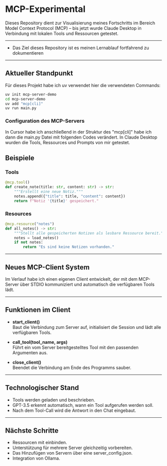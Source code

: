 # MCP-Experimental

Dieses Repository dient zur Visualisierung meines Fortschritts im Bereich Model Context Protocol (MCP) – bis jetzt wurde Claude Desktop in Verbindung mit lokalen Tools und Ressourcen getestet.

---

- Das Ziel dieses Repository ist es meinen Lernablauf fortfahrend zu dokumentieren 

---

## Aktueller Standpunkt
Für dieses Projekt habe ich uv verwendet hier die verwendeten Commands:
```bash
uv init mcp-server-demo
cd mcp-server-demo
uv add "mcp[cli]"
uv run main.py
```
### Configuration des MCP-Servers 
In Cursor habe ich anschließend in der Struktur des "mcp[cli]" habe ich dann die main.py Datei mit folgenden Codes verändert. In Claude Desktop wurden die Tools, Ressources und Prompts von mir getestet.

## Beispiele

### Tools
```python
@mcp.tool()
def create_note(title: str, content: str) -> str:
    """Erstellt eine neue Notiz."""
    notes.append({"title": title, "content": content})
    return f"Notiz '{title}' gespeichert."
```

### Resources
```python
@mcp.resource("notes")
def all_notes() -> str:
    """Stellt alle gespeicherten Notizen als lesbare Ressource bereit."""
    notes = load_notes()
    if not notes:
        return "Es sind keine Notizen vorhanden."
```
---

## Neues MCP-Client System

Im Verlauf habe ich einen eigenen Client entwickelt, der mit dem MCP-Server über STDIO kommuniziert und automatisch die verfügbaren Tools lädt.

---

## Funktionen im Client

- **start_client()**  
  Baut die Verbindung zum Server auf, initialisiert die Session und lädt alle verfügbaren Tools.

- **call_tool(tool_name, args)**  
  Führt ein vom Server bereitgestelltes Tool mit den passenden Argumenten aus.

- **close_client()**  
  Beendet die Verbindung am Ende des Programms sauber.

---

## Technologischer Stand

- Tools werden geladen und beschrieben.
- GPT-3.5 erkennt automatisch, wann ein Tool aufgerufen werden soll.
- Nach dem Tool-Call wird die Antwort in den Chat eingebaut.

---

## Nächste Schritte

- Ressourcen mit einbinden.
- Unterstützung für mehrere Server gleichzeitig vorbereiten.
- Das Hinzufügen von Servern über eine server_config.json.
- Integration von Ollama.
